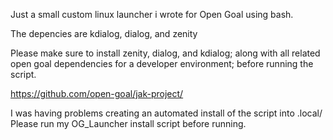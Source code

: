 Just a small custom linux launcher i wrote for Open Goal using bash.

The depencies are kdialog, dialog, and zenity

Please make sure to install zenity, dialog, and kdialog; along with all related open goal dependencies for a developer environment; before running the script. 

https://github.com/open-goal/jak-project/

I was having problems creating an automated install of the script into .local/
Please run my OG_Launcher install script before running.
